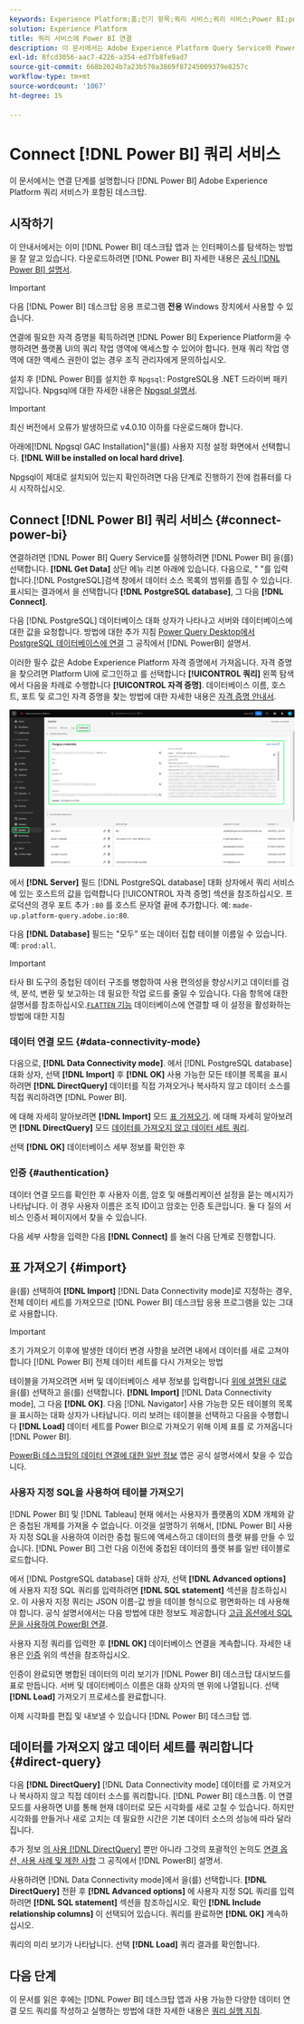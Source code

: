```yaml
---
keywords: Experience Platform;홈;인기 항목;쿼리 서비스;쿼리 서비스;Power BI;power bi;쿼리 서비스에 연결
solution: Experience Platform
title: 쿼리 서비스에 Power BI 연결
description: 이 문서에서는 Adobe Experience Platform Query Service와 Power BI을 연결하는 단계를 안내합니다.
exl-id: 8fcd3056-aac7-4226-a354-ed7fb8fe9ad7
source-git-commit: 668b2624b7a23b570a3869f87245009379e8257c
workflow-type: tm+mt
source-wordcount: '1067'
ht-degree: 1%

---
```


# Connect [!DNL Power BI] 쿼리 서비스

이 문서에서는 연결 단계를 설명합니다 [!DNL Power BI] Adobe Experience Platform 쿼리 서비스가 포함된 데스크탑.

## 시작하기

이 안내서에서는 이미 [!DNL Power BI] 데스크탑 앱과 는 인터페이스를 탐색하는 방법을 잘 알고 있습니다. 다운로드하려면 [!DNL Power BI] 자세한 내용은 [공식 [!DNL Power BI] 설명서](https://docs.microsoft.com/ko-kr/power-bi/).

>[!IMPORTANT]
>
> 다음 [!DNL Power BI] 데스크탑 응용 프로그램 **전용** Windows 장치에서 사용할 수 있습니다.

연결에 필요한 자격 증명을 획득하려면 [!DNL Power BI] Experience Platform을 수행하려면 플랫폼 UI의 쿼리 작업 영역에 액세스할 수 있어야 합니다. 현재 쿼리 작업 영역에 대한 액세스 권한이 없는 경우 조직 관리자에게 문의하십시오.

설치 후 [!DNL Power BI]를 설치한 후 `Npgsql`: PostgreSQL용 .NET 드라이버 패키지입니다. Npgsql에 대한 자세한 내용은 [Npgsql 설명서](https://www.npgsql.org/doc/index.html).

>[!IMPORTANT]
>
>최신 버전에서 오류가 발생하므로 v4.0.10 이하를 다운로드해야 합니다.

아래에[!DNL Npgsql GAC Installation]&quot;을(를) 사용자 지정 설정 화면에서 선택합니다. **[!DNL Will be installed on local hard drive]**.

Npgsql이 제대로 설치되어 있는지 확인하려면 다음 단계로 진행하기 전에 컴퓨터를 다시 시작하십시오.

## Connect [!DNL Power BI] 쿼리 서비스 {#connect-power-bi}

연결하려면 [!DNL Power BI] Query Service를 실행하려면 [!DNL Power BI] 을(를) 선택합니다. **[!DNL Get Data]** 상단 메뉴 리본 아래에 있습니다. 다음으로, &quot; &quot;를 입력합니다.[!DNL PostgreSQL]검색 창에서 데이터 소스 목록의 범위를 좁힐 수 있습니다. 표시되는 결과에서 을 선택합니다 **[!DNL PostgreSQL database]**, 그 다음 **[!DNL Connect]**.

다음 [!DNL PostgreSQL] 데이터베이스 대화 상자가 나타나고 서버와 데이터베이스에 대한 값을 요청합니다. 방법에 대한 추가 지침 [Power Query Desktop에서 PostgreSQL 데이터베이스에 연결](https://learn.microsoft.com/en-us/power-query/connectors/postgresql#connect-to-a-postgresql-database-from-power-query-desktop) 그 공직에서 [!DNL PowerBI] 설명서.

이러한 필수 값은 Adobe Experience Platform 자격 증명에서 가져옵니다. 자격 증명을 찾으려면 Platform UI에 로그인하고 를 선택합니다 **[!UICONTROL 쿼리]** 왼쪽 탐색에서 다음을 차례로 수행합니다 **[!UICONTROL 자격 증명]**. 데이터베이스 이름, 호스트, 포트 및 로그인 자격 증명을 찾는 방법에 대한 자세한 내용은 [자격 증명 안내서](../ui/credentials.md).

![자격 증명 탭 및 만료 자격 증명이 강조 표시된 Experience Platform 쿼리 작업 영역입니다.](../images/clients/power-bi/query-service-credentials-page.png)

에서 **[!DNL Server]** 필드 [!DNL PostgreSQL database] 대화 상자에서 쿼리 서비스에 있는 호스트의 값을 입력합니다 [!UICONTROL 자격 증명] 섹션을 참조하십시오. 프로덕션의 경우 포트 추가 `:80` 를 호스트 문자열 끝에 추가합니다. 예: `made-up.platform-query.adobe.io:80`.

다음 **[!DNL Database]** 필드는 &quot;모두&quot; 또는 데이터 집합 테이블 이름일 수 있습니다. 예: `prod:all`.

>[!IMPORTANT]
>
>타사 BI 도구의 중첩된 데이터 구조를 병합하여 사용 편의성을 향상시키고 데이터를 검색, 분석, 변환 및 보고하는 데 필요한 작업 로드를 줄일 수 있습니다. 다음 항목에 대한 설명서를 참조하십시오.[`FLATTEN` 기능](../essential-concepts/flatten-nested-data.md) 데이터베이스에 연결할 때 이 설정을 활성화하는 방법에 대한 지침

### 데이터 연결 모드 {#data-connectivity-mode}

다음으로, **[!DNL Data Connectivity mode]**. 에서 [!DNL PostgreSQL database] 대화 상자, 선택 **[!DNL Import]** 후 **[!DNL OK]** 사용 가능한 모든 테이블 목록을 표시하려면 **[!DNL DirectQuery]** 데이터를 직접 가져오거나 복사하지 않고 데이터 소스를 직접 쿼리하려면 [!DNL Power BI].

에 대해 자세히 알아보려면 **[!DNL Import]** 모드 [표 가져오기](#import). 에 대해 자세히 알아보려면 **[!DNL DirectQuery]** 모드 [데이터를 가져오지 않고 데이터 세트 쿼리](#direct-query).

선택 **[!DNL OK]** 데이터베이스 세부 정보를 확인한 후

### 인증 {#authentication}

데이터 연결 모드를 확인한 후 사용자 이름, 암호 및 애플리케이션 설정을 묻는 메시지가 나타납니다. 이 경우 사용자 이름은 조직 ID이고 암호는 인증 토큰입니다. 둘 다 질의 서비스 인증서 페이지에서 찾을 수 있습니다.

다음 세부 사항을 입력한 다음 **[!DNL Connect]** 를 눌러 다음 단계로 진행합니다.

## 표 가져오기 {#import}

을(를) 선택하여 **[!DNL Import]** [!DNL Data Connectivity mode]로 지정하는 경우, 전체 데이터 세트를 가져오므로 [!DNL Power BI] 데스크탑 응용 프로그램을 있는 그대로 사용합니다.

>[!IMPORTANT]
>
>초기 가져오기 이후에 발생한 데이터 변경 사항을 보려면 내에서 데이터를 새로 고쳐야 합니다 [!DNL Power BI] 전체 데이터 세트를 다시 가져오는 방법

테이블을 가져오려면 서버 및 데이터베이스 세부 정보를 입력합니다 [위에 설명된 대로](#connect-power-bi) 을(를) 선택하고 을(를) 선택합니다. **[!DNL Import]** [!DNL Data Connectivity mode], 그 다음 **[!DNL OK]**. 다음 [!DNL Navigator] 사용 가능한 모든 테이블의 목록을 표시하는 대화 상자가 나타납니다. 미리 보려는 테이블을 선택하고 다음을 수행합니다 **[!DNL Load]** 데이터 세트를 Power BI으로 가져오기 위해 이제 표를 로 가져옵니다 [!DNL Power BI].

[PowerBi 데스크탑의 데이터 연결에 대한 일반 정보](https://learn.microsoft.com/en-us/power-bi/connect-data/desktop-quickstart-connect-to-data#connect-to-data) 앱은 공식 설명서에서 찾을 수 있습니다.

### 사용자 지정 SQL을 사용하여 테이블 가져오기

[!DNL Power BI] 및 [!DNL Tableau] 현재 에서는 사용자가 플랫폼의 XDM 개체와 같은 중첩된 개체를 가져올 수 없습니다. 이것을 설명하기 위해서, [!DNL Power BI] 사용자 지정 SQL을 사용하여 이러한 중첩 필드에 액세스하고 데이터의 플랫 뷰를 만들 수 있습니다. [!DNL Power BI] 그런 다음 이전에 중첩된 데이터의 플랫 뷰를 일반 테이블로 로드합니다.

에서 [!DNL PostgreSQL database] 대화 상자, 선택 **[!DNL Advanced options]** 에 사용자 지정 SQL 쿼리를 입력하려면 **[!DNL SQL statement]** 섹션을 참조하십시오. 이 사용자 지정 쿼리는 JSON 이름-값 쌍을 테이블 형식으로 평면화하는 데 사용해야 합니다. 공식 설명서에서는 다음 방법에 대한 정보도 제공합니다 [고급 옵션에서 SQL 문을 사용하여 PowerBI 연결](https://learn.microsoft.com/en-us/power-query/connectors/postgresql#connect-using-advanced-options).

사용자 지정 쿼리를 입력한 후 **[!DNL OK]** 데이터베이스 연결을 계속합니다. 자세한 내용은 [인증](#authentication) 위의 섹션을 참조하십시오.

인증이 완료되면 병합된 데이터의 미리 보기가 [!DNL Power BI] 데스크탑 대시보드를 표로 만듭니다. 서버 및 데이터베이스 이름은 대화 상자의 맨 위에 나열됩니다. 선택 **[!DNL Load]** 가져오기 프로세스를 완료합니다.

이제 시각화를 편집 및 내보낼 수 있습니다 [!DNL Power BI] 데스크탑 앱.

## 데이터를 가져오지 않고 데이터 세트를 쿼리합니다 {#direct-query}

다음 **[!DNL DirectQuery]** [!DNL Data Connectivity mode] 데이터를 로 가져오거나 복사하지 않고 직접 데이터 소스를 쿼리합니다. [!DNL Power BI] 데스크톱. 이 연결 모드를 사용하면 UI를 통해 현재 데이터로 모든 시각화를 새로 고칠 수 있습니다. 하지만 시각화를 만들거나 새로 고치는 데 필요한 시간은 기본 데이터 소스의 성능에 따라 달라집니다.

추가 정보 [의 사용 [!DNL DirectQuery]](https://learn.microsoft.com/en-us/power-bi/connect-data/desktop-use-directquery) 뿐만 아니라 그것의 포괄적인 논의도 [연결 옵션, 사용 사례 및 제한 사항](https://learn.microsoft.com/en-us/power-bi/connect-data/desktop-directquery-about) 그 공직에서 [!DNL PowerBI] 설명서.

사용하려면 [!DNL Data Connectivity mode]에서 을(를) 선택합니다. **[!DNL DirectQuery]** 전환 후 **[!DNL Advanced options]** 에 사용자 지정 SQL 쿼리를 입력하려면 **[!DNL SQL statement]** 섹션을 참조하십시오. 확인 **[!DNL Include relationship columns]** 이 선택되어 있습니다. 쿼리를 완료하면 **[!DNL OK]** 계속하십시오.

쿼리의 미리 보기가 나타납니다. 선택 **[!DNL Load]** 쿼리 결과를 확인합니다.

## 다음 단계

이 문서를 읽은 후에는 [!DNL Power BI] 데스크탑 앱과 사용 가능한 다양한 데이터 연결 모드 쿼리를 작성하고 실행하는 방법에 대한 자세한 내용은 [쿼리 실행 지침](../best-practices/writing-queries.md).
